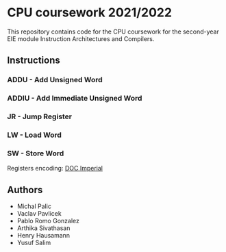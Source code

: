 # CPU coursework 2021/2022

This repository contains code for the CPU coursework for the second-year EIE module Instruction Architectures and Compilers.

## Instructions

### ADDU - Add Unsigned Word

### ADDIU - Add Immediate Unsigned Word

### JR - Jump Register

### LW - Load Word

### SW - Store Word

Registers encoding: [DOC Imperial](https://www.doc.ic.ac.uk/lab/secondyear/spim/node10.html)

## Authors
- Michal Palic
- Vaclav Pavlicek
- Pablo Romo Gonzalez
- Arthika Sivathasan
- Henry Hausamann
- Yusuf Salim